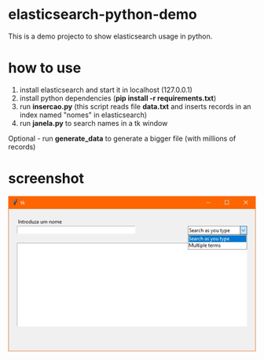 # elasticsearch-python-demo

This is a demo projecto to show elasticsearch usage in python.

# how to use

1. install elasticsearch and start it in localhost (127.0.0.1)
2. install python dependencies (__pip install -r requirements.txt__)
2. run __insercao.py__ (this script reads file __data.txt__ and inserts records in an index named "nomes" in elasticsearch)
3. run __janela.py__ to search names in a tk window

Optional - run __generate_data__ to generate a bigger file (with millions of records)

# screenshot

![alt text][screenshot]

[screenshot]: https://github.com/brunogoncalooliveira/elasticsearch-python-demo/blob/master/screenshot.jpg


